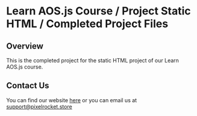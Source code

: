 # Learn AOS.js Course / Project Static HTML / Completed Project Files

## Overview
This is the completed project for the static HTML project of our Learn AOS.js course.

## Contact Us
You can find our website [here](https://www.pixelrocket.store) or you can email us at support@pixelrocket.store